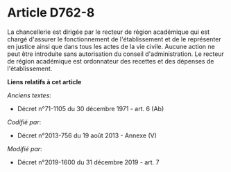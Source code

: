# Article D762-8

La chancellerie est dirigée par le recteur de région académique qui est chargé d'assurer le fonctionnement de l'établissement
et de le représenter en justice ainsi que dans tous les actes de la vie civile. Aucune action ne peut être introduite sans
autorisation du conseil d'administration. Le recteur de région académique est ordonnateur des recettes et des dépenses de
l'établissement.

**Liens relatifs à cet article**

_Anciens textes_:

  - Décret n°71-1105 du 30 décembre 1971 - art. 6 (Ab)

_Codifié par_:

  - Décret n°2013-756 du 19 août 2013 -  Annexe (V)

_Modifié par_:

  - Décret n°2019-1600 du 31 décembre 2019 - art. 7
